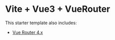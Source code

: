 # Vite + Vue3 + VueRouter


This starter template also includes:

- [Vue Router 4.x](https://github.com/vuejs/vue-router-next)
